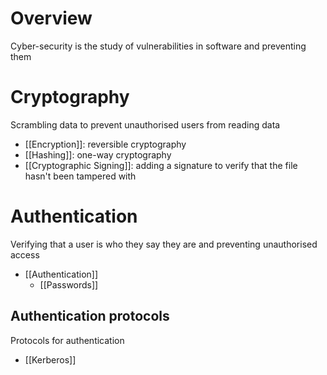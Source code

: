 # Overview
Cyber-security is the study of vulnerabilities in software and preventing them

# Cryptography
Scrambling data to prevent unauthorised users from reading data

- [[Encryption]]: reversible cryptography
- [[Hashing]]: one-way cryptography
- [[Cryptographic Signing]]: adding a signature to verify that the file hasn't been tampered with

# Authentication
Verifying that a user is who they say they are and preventing unauthorised access

- [[Authentication]]
	- [[Passwords]]

## Authentication protocols
Protocols for authentication

- [[Kerberos]]